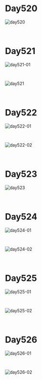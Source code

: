 # Day520

![day520](assets/day520.png)

&nbsp;

# Day521

![day521-01](assets/day521-01.png)

&nbsp;

![day521](assets/day521.png)

&nbsp;

# Day522

![day522-01](assets/day522-01.png)

&nbsp;

![day522-02](assets/day522-02.png)

&nbsp;

# Day523

![day523](assets/day523.png)

&nbsp;

# Day524

![day524-01](assets/day524-01.png)

&nbsp;

![day524-02](assets/day524-02.png)

&nbsp;

# Day525

![day525-01](assets/day525-01.png)

&nbsp;

![day525-02](assets/day525-02.png)

&nbsp;

# Day526

![day526-01](assets/day526-01.png)

&nbsp;

![day526-02](assets/day526-02.png)
